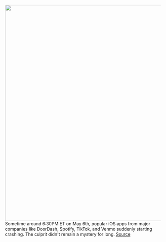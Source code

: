 <img src='https://cdn.vox-cdn.com/thumbor/BlttSvZAjcpIKYFk9TfzIGKWK80=/0x0:2040x1360/1200x800/filters:focal(857x517:1183x843)/cdn.vox-cdn.com/uploads/chorus_image/image/66764948/wjoel_180319_2394_facebook_006.0.0.jpg' width='700px' /><br/>
Sometime around 6:30PM ET on May 6th, popular iOS apps from major companies like DoorDash, Spotify, TikTok, and Venmo suddenly starting crashing. The culprit didn't remain a mystery for long.
<a href='https://www.theverge.com/2020/5/7/21250689/facebook-sdk-bug-ios-app-crash-apple-spotify-venmo-tiktok-tinder'> Source <a/>